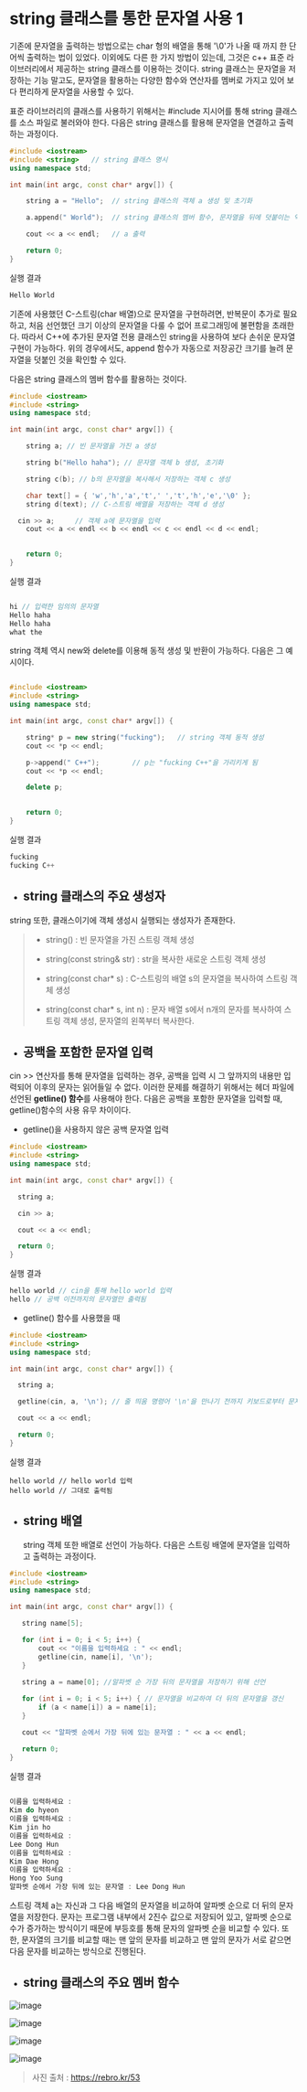 # string 클래스를 통한 문자열 사용 1

기존에 문자열을 출력하는 방법으로는 char 형의 배열을 통해 '\0'가 나올 때 까지 한 단어씩 출력하는 법이 있었다. 이외에도 다른 한 가지 방법이 있는데, 그것은 c++ 표준 라이브러리에서
제공하는 string 클래스를 이용하는 것이다. string 클래스는 문자열을 저장하는 기능 말고도, 문자열을 활용하는 다양한 함수와 연산자를 멤버로 가지고 있어 보다 편리하게 문자열을
사용할 수 있다.

표준 라이브러리의 클래스를 사용하기 위해서는 #include 지시어를 통해 string 클래스를 소스 파일로 불러와야 한다. 다음은 string 클래스를 활용해 문자열을 연결하고 출력하는 과정이다.

```c++
#include <iostream>
#include <string>   // string 클래스 명시
using namespace std;

int main(int argc, const char* argv[]) {

	string a = "Hello";  // string 클래스의 객체 a 생성 및 초기화

	a.append(" World");  // string 클래스의 멤버 함수, 문자열을 뒤에 덧붙이는 역할

	cout << a << endl;   // a 출력

	return 0;
}
```
실행 결과
```c++
Hello World
```

기존에 사용했던 C-스트링(char 배열)으로 문자열을 구현하려면, 반복문이 추가로 필요하고, 처음 선언했던 크기 이상의 문자열을 다룰 수 없어 프로그래밍에 불편함을 초래한다.
따라서 C++에 추가된 문자열 전용 클래스인 string을 사용하여 보다 손쉬운 문자열 구현이 가능하다. 위의 경우에서도, append 함수가 자동으로 저장공간 크기를 늘려
문자열을 덧붙인 것을 확인할 수 있다.

다음은 string 클래스의 멤버 함수를 활용하는 것이다.
```c++
#include <iostream>
#include <string>
using namespace std;

int main(int argc, const char* argv[]) {

	string a; // 빈 문자열을 가진 a 생성

	string b("Hello haha"); // 문자열 객체 b 생성, 초기화

	string c(b); // b의 문자열을 복사해서 저장하는 객체 c 생성

	char text[] = { 'w','h','a','t',' ','t','h','e','\0' };
	string d(text); // C-스트링 배열을 저장하는 객체 d 생성

  cin >> a;     // 객체 a에 문자열을 입력
	cout << a << endl << b << endl << c << endl << d << endl;

	
	return 0;
}
```
실행 결과
```c++

hi // 입력한 임의의 문자열
Hello haha
Hello haha
what the
```

string 객체 역시 new와 delete를 이용해 동적 생성 및 반환이 가능하다. 다음은 그 예시이다.

```c++

#include <iostream>
#include <string>
using namespace std;

int main(int argc, const char* argv[]) {

	string* p = new string("fucking");   // string 객체 동적 생성
	cout << *p << endl;

	p->append(" C++");        // p는 "fucking C++"을 가리키게 됨
	cout << *p << endl;

	delete p;

	
	return 0;
}

```
실행 결과
```c++
fucking
fucking C++
```


+ ## string 클래스의 주요 생성자

string 또한, 클래스이기에 객체 생성시 실행되는 생성자가 존재한다.

> + string() : 빈 문자열을 가진 스트링 객체 생성
> 
> + string(const string& str) : str을 복사한 새로운 스트링 객체 생성
> 
> + string(const char* s) : C-스트링의 배열 s의 문자열을 복사하여 스트링 객체 생성
> 
> + string(const char* s, int n) : 문자 배열 s에서 n개의 문자를 복사하여 스트링 객체 생성, 문자열의 왼쪽부터 복사한다.


+ ## 공백을 포함한 문자열 입력

cin >> 연산자를 통해 문자열을 입력하는 경우, 공백을 입력 시 그 앞까지의 내용만 입력되어 이후의 문자는 읽어들일 수 없다.
이러한 문제를 해결하기 위해서는 <string> 헤더 파일에 선언된 **getline() 함수**를 사용해야 한다. 다음은 공백을 포함한 문자열을
  입력할 때, getline()함수의 사용 유무 차이이다.
  
  + getline()을 사용하지 않은 공백 문자열 입력
  ```c++
  #include <iostream>
#include <string>
using namespace std;

int main(int argc, const char* argv[]) {

	string a;

	cin >> a;

	cout << a << endl;

	return 0;
}
```
실행 결과
```c++
hello world // cin을 통해 hello world 입력
hello // 공백 이전까지의 문자열만 출력됨
```
  
  + getline() 함수를 사용했을 때
  ```c++
  #include <iostream>
#include <string>
using namespace std;

int main(int argc, const char* argv[]) {

	string a;

	getline(cin, a, '\n'); // 줄 띄움 명령어 '\n'을 만나기 전까지 키보드로부터 문자열을 입력받아(cin) a에 저장

	cout << a << endl;

	return 0;
}
  ```
  실행 결과
  ```
  hello world // hello world 입력
  hello world // 그대로 출력됨
```
  
+ ## string 배열
  
  string 객체 또한 배열로 선언이 가능하다. 다음은 스트링 배열에 문자열을 입력하고 출력하는 과정이다.
 ```c++
#include <iostream>
#include <string>
using namespace std;

int main(int argc, const char* argv[]) {

	string name[5];

	for (int i = 0; i < 5; i++) {
		cout << "이름을 입력하세요 : " << endl;
		getline(cin, name[i], '\n');
	}
	
	string a = name[0]; //알파벳 순 가장 뒤의 문자열을 저장하기 위해 선언

	for (int i = 0; i < 5; i++) { // 문자열을 비교하여 더 뒤의 문자열을 갱신
		if (a < name[i]) a = name[i];
	}

	cout << "알파벳 순에서 가장 뒤에 있는 문자열 : " << a << endl;

	return 0;
}
```
실행 결과
```c++
                                                
이름을 입력하세요 :
Kim do hyeon
이름을 입력하세요 :
Kim jin ho
이름을 입력하세요 :
Lee Dong Hun
이름을 입력하세요 :
Kim Dae Hong
이름을 입력하세요 :
Hong Yoo Sung
알파벳 순에서 가장 뒤에 있는 문자열 : Lee Dong Hun
```
                                                
스트링 객체 a는 자신과 그 다음 배열의 문자열을 비교하여 알파벳 순으로 더 뒤의 문자열을 저장한다.
문자는 프로그램 내부에서 2진수 값으로 저장되어 있고, 알파벳 순으로 수가 증가하는 방식이기 때문에
부등호를 통해 문자의 알파벳 순을 비교할 수 있다. 또한, 문자열의 크기를 비교할 때는 맨 앞의 문자를 비교하고
맨 앞의 문자가 서로 같으면 다음 문자를 비교하는 방식으로 진행된다.
                                                
						      
+ ## string 클래스의 주요 멤버 함수
						      
![image](https://user-images.githubusercontent.com/101240036/186477458-a932cce5-56ec-4fce-8d26-610f8d4ba779.png)
						      
![image](https://user-images.githubusercontent.com/101240036/186477659-95ddbcbe-e864-4b27-8490-53b2ed2cac21.png)

						      
![image](https://user-images.githubusercontent.com/101240036/186477713-5dfdd4f7-2d71-413a-a8e2-f7dff4b18758.png)

						      
![image](https://user-images.githubusercontent.com/101240036/186477780-c32ea021-1869-446e-8e64-0f179c54f1cf.png)

> 사진 출처 : https://rebro.kr/53




                                                

 
  
  










